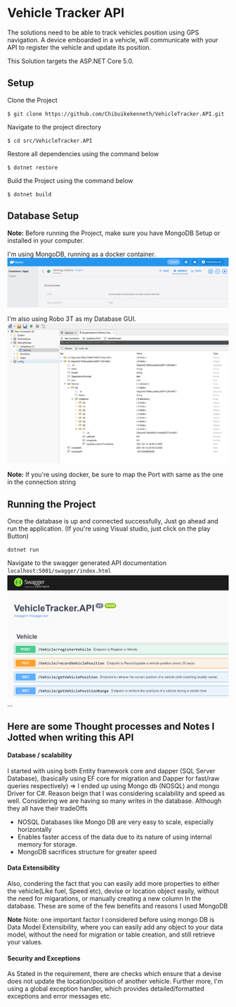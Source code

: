 # Vehicle Tracker API

The solutions need to be able to track vehicles position using GPS navigation. A device emboarded in a vehicle,
will communicate with your API to register the vehicle and update its position.

This Solution targets the ASP.NET Core 5.0.

## Setup

Clone the Project
```
$ git clone https://github.com/Chibuikekenneth/VehicleTracker.API.git
```
Navigate to the project directory
```
$ cd src/VehicleTracker.API
```
Restore all dependencies using the command below

```
$ dotnet restore
```
Build the Project using the command below

```
$ dotnet build
```


## Database Setup
**Note:** Before running the Project, make sure you have MongoDB Setup or installed in your computer. 

I'm using MongoDB, running as a docker container. 
![Alt text](https://github.com/Chibuikekenneth/VehicleTracker.API/blob/main/Images/trackerDocker.PNG?raw=true "Title")

I'm also using Robo 3T as my Database GUI.
![Alt text](https://github.com/Chibuikekenneth/VehicleTracker.API/blob/main/Images/trackerDB.PNG?raw=true "Title")

**Note:** If you're using docker, be sure to map the Port with same as the one in the connection string


## Running the Project
Once the database is up and connected successfully, Just go ahead and run the application. (If you're using Visual studio, just click on the play Button)
```
dotnet run
```
 Navigate to the swagger generated API documentation `localhost:5001/swagger/index.html`
 ![Alt text](https://github.com/Chibuikekenneth/VehicleTracker.API/blob/main/Images/trackerAPI.PNG?raw=true "Title")
...



## Here are some Thought processes and Notes I Jotted when writing this API

#### Database / scalability
I started with using both Entity framework core and dapper (SQL Server Database), (basically using EF core for migration and Dapper for fast/raw queries respectively) => I ended up using Mongo db (NOSQL) and mongo Driver for C#. Reason beign that I was considering scalability and speed as well. Considering we are having so many writes in the database. Although they all have their tradeOffs

* NOSQL Databases like Mongo DB are very easy to scale, especially horizontally
* Enables faster access of the data due to its nature of using internal memory for storage.
* MongoDB sacrifices structure for greater speed

#### Data Extensibility
Also, condering the fact that you can easily add more properties to either the vehicle(Like fuel, Speed etc), devise or location object easily, without the need for migarations, or manually creating a new column In the database. These are some of the few benefits and reasons I used MongoDB

**Note** Note: one important factor I considered before using mongo DB is Data Model Extensibility, where you can easily add any object to your data model, without the need for migration or table creation, and still retrieve your values. 

#### Security and Exceptions
As Stated in the requirement, there are checks which ensure that a devise does not update the location/position of another vehicle.
Further more, I'm using a global exception handler, which provides detailed/formatted exceptions and error messages etc.